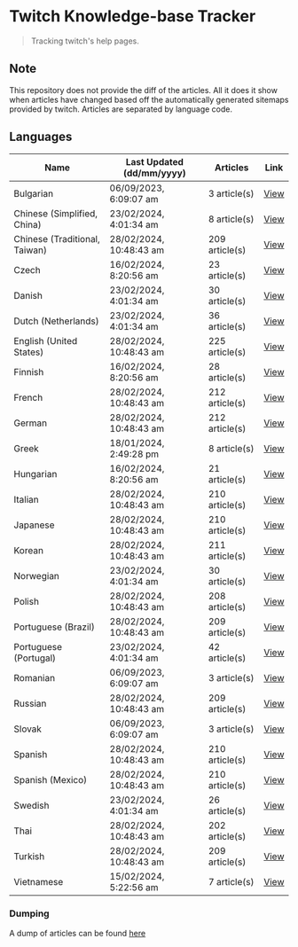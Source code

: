 # Twitch Knowledge-base Tracker
> Tracking twitch's help pages. 

## Note
This repository does not provide the diff of the articles. All it does it show when articles have changed based
off the automatically generated sitemaps provided by twitch. Articles are separated by language code.

## Languages

| Name                          | Last Updated (dd/mm/yyyy) | Articles       | Link                   |
|-------------------------------|---------------------------|----------------|------------------------|
| Bulgarian                     | 06/09/2023, 6:09:07 am    | 3 article(s)   | [View](docs/bg.md)     |
| Chinese (Simplified, China)   | 23/02/2024, 4:01:34 am    | 8 article(s)   | [View](docs/zh_CN.md)  |
| Chinese (Traditional, Taiwan) | 28/02/2024, 10:48:43 am   | 209 article(s) | [View](docs/zh_TW.md)  |
| Czech                         | 16/02/2024, 8:20:56 am    | 23 article(s)  | [View](docs/cs.md)     |
| Danish                        | 23/02/2024, 4:01:34 am    | 30 article(s)  | [View](docs/da.md)     |
| Dutch (Netherlands)           | 23/02/2024, 4:01:34 am    | 36 article(s)  | [View](docs/nl_NL.md)  |
| English (United States)       | 28/02/2024, 10:48:43 am   | 225 article(s) | [View](docs/en_US.md)  |
| Finnish                       | 16/02/2024, 8:20:56 am    | 28 article(s)  | [View](docs/fi.md)     |
| French                        | 28/02/2024, 10:48:43 am   | 212 article(s) | [View](docs/fr.md)     |
| German                        | 28/02/2024, 10:48:43 am   | 212 article(s) | [View](docs/de.md)     |
| Greek                         | 18/01/2024, 2:49:28 pm    | 8 article(s)   | [View](docs/el.md)     |
| Hungarian                     | 16/02/2024, 8:20:56 am    | 21 article(s)  | [View](docs/hu.md)     |
| Italian                       | 28/02/2024, 10:48:43 am   | 210 article(s) | [View](docs/it.md)     |
| Japanese                      | 28/02/2024, 10:48:43 am   | 210 article(s) | [View](docs/ja.md)     |
| Korean                        | 28/02/2024, 10:48:43 am   | 211 article(s) | [View](docs/ko.md)     |
| Norwegian                     | 23/02/2024, 4:01:34 am    | 30 article(s)  | [View](docs/no.md)     |
| Polish                        | 28/02/2024, 10:48:43 am   | 208 article(s) | [View](docs/pl.md)     |
| Portuguese (Brazil)           | 28/02/2024, 10:48:43 am   | 209 article(s) | [View](docs/pt_BR.md)  |
| Portuguese (Portugal)         | 23/02/2024, 4:01:34 am    | 42 article(s)  | [View](docs/pt_PT.md)  |
| Romanian                      | 06/09/2023, 6:09:07 am    | 3 article(s)   | [View](docs/ro.md)     |
| Russian                       | 28/02/2024, 10:48:43 am   | 209 article(s) | [View](docs/ru.md)     |
| Slovak                        | 06/09/2023, 6:09:07 am    | 3 article(s)   | [View](docs/sk.md)     |
| Spanish                       | 28/02/2024, 10:48:43 am   | 210 article(s) | [View](docs/es.md)     |
| Spanish (Mexico)              | 28/02/2024, 10:48:43 am   | 210 article(s) | [View](docs/es_MX.md)  |
| Swedish                       | 23/02/2024, 4:01:34 am    | 26 article(s)  | [View](docs/sv.md)     |
| Thai                          | 28/02/2024, 10:48:43 am   | 202 article(s) | [View](docs/th.md)     |
| Turkish                       | 28/02/2024, 10:48:43 am   | 209 article(s) | [View](docs/tr.md)     |
| Vietnamese                    | 15/02/2024, 5:22:56 am    | 7 article(s)   | [View](docs/vi.md)     |

### Dumping
A dump of articles can be found [here](docs/RAW.md)